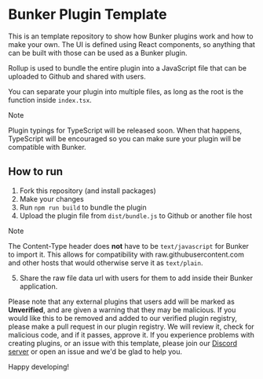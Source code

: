 # Bunker Plugin Template

This is an template repository to show how Bunker plugins work and how to make your own. The UI is defined using React components, so anything that can be built with those can be used as a Bunker plugin.

Rollup is used to bundle the entire plugin into a JavaScript file that can be uploaded to Github and shared with users.

You can separate your plugin into multiple files, as long as the root is the function inside `index.tsx`.

> [!NOTE]
> Plugin typings for TypeScript will be released soon. When that happens, TypeScript will be encouraged so you can make sure your plugin will be compatible with Bunker.

## How to run
1. Fork this repository (and install packages)
2. Make your changes
3. Run `npm run build` to bundle the plugin
4. Upload the plugin file from `dist/bundle.js` to Github or another file host

> [!NOTE]
> The Content-Type header does __not__ have to be `text/javascript` for Bunker to import it. This allows for compatibility with raw.githubusercontent.com and other hosts that would otherwise serve it as `text/plain`.

5. Share the raw file data url with users for them to add inside their Bunker application.

Please note that any external plugins that users add will be marked as **Unverified**, and are given a warning that they may be malicious. If you would like this to be removed and added to our verified plugin registry, please make a pull request in our plugin registry. We will review it, check for malicious code, and if it passes, approve it. 
If you experience problems with creating plugins, or an issue with this template, please join our [Discord server](https://discord.gg/Yq32gmhS2u) or open an issue and we'd be glad to help you. 


Happy developing!